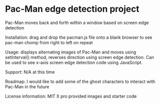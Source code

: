# Pac-Man edge detection project 
Pac-Man moves back and forth within a window based on screen edge detection 

Installation: drag and drop the pacman.js file onto a blank browser to see pac-man chomp from right to left on repeat 

Usage: displays alternating images of Pac-Man and moves using setInterval() method, reverses direction using screen edge detection. Can be used to see x-axis screen edge detection code using JavaScript. 

Support: N/A at this time 

Roadmap: I would like to add some of the ghost characters to interact with Pac-Man in the future

License information: MIT X pro provided images and starter code 
